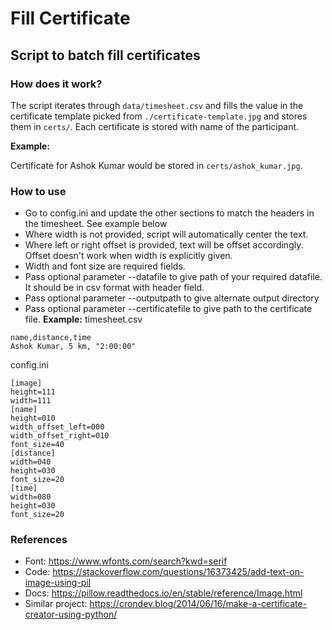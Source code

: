 # Fill Certificate

## Script to batch fill certificates

### How does it work?
The script iterates through `data/timesheet.csv` and fills the value in the certificate template picked from `./certificate-template.jpg` and stores them in `certs/`. 
Each certificate is stored with name of the participant.

__Example:__

Certificate for Ashok Kumar would be stored in `certs/ashok_kumar.jpg`.

### How to use
* Go to config.ini and update the other sections to match the headers in the timesheet. See example below
* Where width is not provided, script will automatically center the text.
* Where left or right offset is provided, text will be offset accordingly. Offset doesn't work when width is explicitly given.
* Width and font size are required fields.
* Pass optional parameter --datafile to give path of your required datafile. It should be in csv format with header field.
* Pass optional parameter --outputpath to give alternate output directory
* Pass optional parameter --certificatefile to give path to the certificate file.
__Example:__
timesheet.csv
```
name,distance,time
Ashok Kumar, 5 km, "2:00:00"
```
config.ini
```
[image]
height=111
width=111
[name]
height=010
width_offset_left=000
width_offset_right=010
font_size=40
[distance]
width=040
height=030
font_size=20
[time]
width=080
height=030
font_size=20
```

### References
* Font: https://www.wfonts.com/search?kwd=serif
* Code: https://stackoverflow.com/questions/16373425/add-text-on-image-using-pil
* Docs: https://pillow.readthedocs.io/en/stable/reference/Image.html
* Similar project: https://crondev.blog/2014/06/16/make-a-certificate-creator-using-python/
